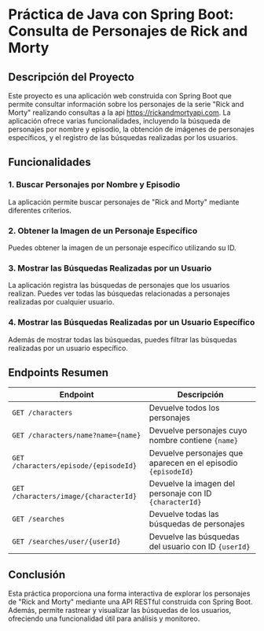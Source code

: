 # Práctica de Java con Spring Boot: Consulta de Personajes de Rick and Morty

## Descripción del Proyecto

Este proyecto es una aplicación web construida con Spring Boot que permite consultar información sobre los personajes de la serie "Rick and Morty" realizando consultas a la api https://rickandmortyapi.com. La aplicación ofrece varias funcionalidades, incluyendo la búsqueda de personajes por nombre y episodio, la obtención de imágenes de personajes específicos, y el registro de las búsquedas realizadas por los usuarios.

## Funcionalidades

### 1. Buscar Personajes por Nombre y Episodio

La aplicación permite buscar personajes de "Rick and Morty" mediante diferentes criterios.

### 2. Obtener la Imagen de un Personaje Específico

Puedes obtener la imagen de un personaje específico utilizando su ID. 


### 3. Mostrar las Búsquedas Realizadas por un Usuario

La aplicación registra las búsquedas de personajes que los usuarios realizan. Puedes ver todas las búsquedas relacionadas a personajes realizadas por cualquier usuario.


### 4. Mostrar las Búsquedas Realizadas por un Usuario Específico

Además de mostrar todas las búsquedas, puedes filtrar las búsquedas realizadas por un usuario específico.

## Endpoints Resumen

| Endpoint                                        | Descripción                                           |
|-------------------------------------------------|-------------------------------------------------------|
| `GET /characters`                               | Devuelve todos los personajes                         |
| `GET /characters/name?name={name}`              | Devuelve personajes cuyo nombre contiene `{name}`     |
| `GET /characters/episode/{episodeId}`           | Devuelve personajes que aparecen en el episodio `{episodeId}` |
| `GET /characters/image/{characterId}`           | Devuelve la imagen del personaje con ID `{characterId}` |
| `GET /searches`                                 | Devuelve todas las búsquedas de personajes            |
| `GET /searches/user/{userId}`                   | Devuelve las búsquedas del usuario con ID `{userId}`  |


## Conclusión

Esta práctica proporciona una forma interactiva de explorar los personajes de "Rick and Morty" mediante una API RESTful construida con Spring Boot. Además, permite rastrear y visualizar las búsquedas de los usuarios, ofreciendo una funcionalidad útil para análisis y monitoreo.



